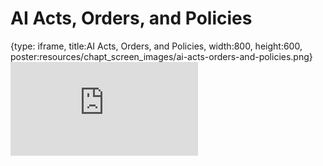 # AI Acts, Orders, and Policies
 
{type: iframe, title:AI Acts, Orders, and Policies, width:800, height:600, poster:resources/chapt_screen_images/ai-acts-orders-and-policies.png}
![](https://hutchdatascience.org/AI_for_Decision_Makers/no_toc/ai-acts-orders-and-policies.html)
 

 
